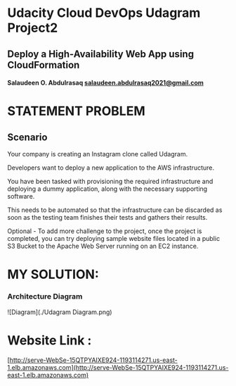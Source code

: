 # Udacity Cloud DevOps Udagram Project2

## Deploy a High-Availability Web App using CloudFormation

#### Salaudeen O. Abdulrasaq salaudeen.abdulrasaq2021@gmail.com

# STATEMENT PROBLEM

## Scenario
Your company is creating an Instagram clone called Udagram.

Developers want to deploy a new application to the AWS infrastructure.

You have been tasked with provisioning the required infrastructure and deploying a dummy application, along with the necessary supporting software.

This needs to be automated so that the infrastructure can be discarded as soon as the testing team finishes their tests and gathers their results.

Optional - To add more challenge to the project, once the project is completed, you can try deploying sample website files located in a public S3 Bucket to the Apache Web Server running on an EC2 instance.


# MY SOLUTION:

### Architecture Diagram

![Diagram](./Udagram Diagram.png)

# Website Link :

[http://serve-WebSe-15QTPYAIXE924-1193114271.us-east-1.elb.amazonaws.com](http://serve-WebSe-15QTPYAIXE924-1193114271.us-east-1.elb.amazonaws.com)
